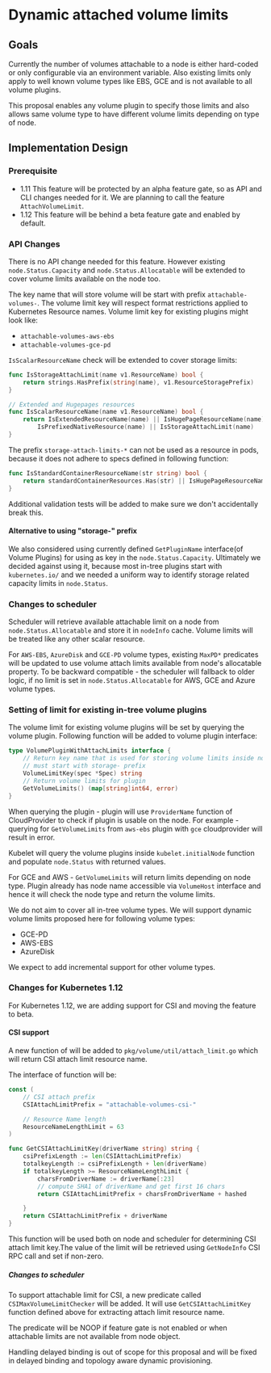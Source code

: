 # Dynamic attached volume limits

## Goals

Currently the number of volumes attachable to a node is either hard-coded or only configurable via an environment variable. Also
existing limits only apply to well known volume types like EBS, GCE and is not available to all volume plugins.

This proposal enables any volume plugin to specify those limits and also allows same volume type to have different volume
limits depending on type of node.

## Implementation Design

### Prerequisite

* 1.11 This feature will be protected by an alpha feature gate, so as API and CLI changes needed for it. We are planning to call
  the feature `AttachVolumeLimit`.
* 1.12 This feature will be behind a beta feature gate and enabled by default.

### API Changes

There is no API change needed for this feature. However existing `node.Status.Capacity` and `node.Status.Allocatable` will
be extended to cover volume limits available on the node too.

The key name that will store volume will be start with prefix `attachable-volumes-`. The volume limit key will respect
format restrictions applied to Kubernetes Resource names. Volume limit key for existing plugins might look like:


* `attachable-volumes-aws-ebs`
* `attachable-volumes-gce-pd`

`IsScalarResourceName` check will be extended to cover storage limits:

```go
func IsStorageAttachLimit(name v1.ResourceName) bool {
    return strings.HasPrefix(string(name), v1.ResourceStoragePrefix)
}

// Extended and Hugepages resources
func IsScalarResourceName(name v1.ResourceName) bool {
    return IsExtendedResourceName(name) || IsHugePageResourceName(name) ||
        IsPrefixedNativeResource(name) || IsStorageAttachLimit(name)
}
```

The prefix `storage-attach-limits-*` can not be used as a resource in pods, because it does not adhere to specs defined in following function:


```go
func IsStandardContainerResourceName(str string) bool {
    return standardContainerResources.Has(str) || IsHugePageResourceName(core.ResourceName(str))
}
```

Additional validation tests will be added to make sure we don't accidentally break this.

#### Alternative to using "storage-" prefix
We also considered using currently defined `GetPluginName` interface(of Volume Plugins) for using as key in the `node.Status.Capacity`. Ultimately
we decided against using it, because most in-tree plugins start with `kubernetes.io/` and we needed a uniform way to identify storage
related capacity limits in `node.Status`.

### Changes to scheduler

Scheduler will retrieve available attachable limit on a node from `node.Status.Allocatable` and store it in `nodeInfo` cache. Volume
limits will be treated like any other scalar resource.

For `AWS-EBS`, `AzureDisk` and `GCE-PD` volume types, existing `MaxPD*` predicates will be updated to use volume attach limits available
from node's allocatable property. To be backward compatible - the scheduler will fallback to older logic, if no limit is set in `node.Status.Allocatable` for AWS, GCE and Azure volume types.

### Setting of limit for existing in-tree volume plugins

The volume limit for existing volume plugins will be set by querying the volume plugin. Following function
will be added to volume plugin interface:

```go
type VolumePluginWithAttachLimits interface {
    // Return key name that is used for storing volume limits inside node Capacity
    // must start with storage- prefix
    VolumeLimitKey(spec *Spec) string
    // Return volume limits for plugin
    GetVolumeLimits() (map[string]int64, error)
}
```

When querying the plugin - plugin will use `ProviderName` function of CloudProvider to check
if plugin is usable on the node. For example - querying for `GetVolumeLimits` from `aws-ebs` plugin with `gce` cloudprovider
will result in error.

Kubelet will query the volume plugins inside `kubelet.initialNode` function and populate `node.Status` with returned values.

For GCE and AWS - `GetVolumeLimits` will return limits depending on node type. Plugin already has node name accessible
via `VolumeHost` interface and hence it will check the node type and return the volume limits.

We do not aim to cover all in-tree volume types. We will support dynamic volume limits proposed here for following volume types:

* GCE-PD
* AWS-EBS
* AzureDisk

We expect to add incremental support for other volume types.

### Changes for Kubernetes 1.12

For Kubernetes 1.12, we are adding support for CSI and moving the feature to beta.

#### CSI support

A new function of will be added to `pkg/volume/util/attach_limit.go` which will return CSI attach limit
resource name.

The interface of function will be:

```go
const (
    // CSI attach prefix
    CSIAttachLimitPrefix = "attachable-volumes-csi-"

    // Resource Name length
    ResourceNameLengthLimit = 63
)

func GetCSIAttachLimitKey(driverName string) string {
    csiPrefixLength := len(CSIAttachLimitPrefix)
    totalkeyLength := csiPrefixLength + len(driverName)
    if totalkeyLength >= ResourceNameLengthLimit {
        charsFromDriverName := driverName[:23]
        // compute SHA1 of driverName and get first 16 chars
        return CSIAttachLimitPrefix + charsFromDriverName + hashed

    }
    return CSIAttachLimitPrefix + driverName
}
```

This function will be used both on node and scheduler for determining CSI attach limit key.The value of the
limit will be retrieved using `GetNodeInfo` CSI RPC call and set if non-zero.

##### Changes to scheduler

To support attachable limit for CSI, a new predicate called `CSIMaxVolumeLimitChecker` will be added. It will use `GetCSIAttachLimitKey`
function defined above for extracting attach limit resource name.

The predicate will be NOOP if feature gate is not enabled or when attachable limits are not available from node object.

Handling delayed binding is out of scope for this proposal and will be fixed in delayed binding and topology aware dynamic
provisioning.
